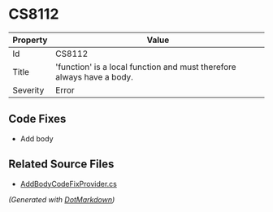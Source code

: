 # CS8112

| Property | Value                                                                  |
| -------- | ---------------------------------------------------------------------- |
| Id       | CS8112                                                                 |
| Title    | 'function' is a local function and must therefore always have a body\. |
| Severity | Error                                                                  |

## Code Fixes

* Add body

## Related Source Files

* [AddBodyCodeFixProvider.cs](../../src/CodeFixes/CSharp/CodeFixes/AddBodyCodeFixProvider.cs)

*\(Generated with [DotMarkdown](http://github.com/JosefPihrt/DotMarkdown)\)*